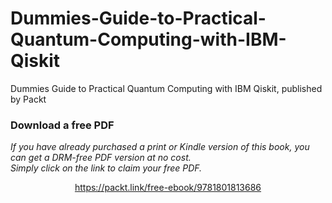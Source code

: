 # Dummies-Guide-to-Practical-Quantum-Computing-with-IBM-Qiskit
Dummies Guide to Practical Quantum Computing with IBM Qiskit, published by Packt

### Download a free PDF

 <i>If you have already purchased a print or Kindle version of this book, you can get a DRM-free PDF version at no cost.<br>Simply click on the link to claim your free PDF.</i>
<p align="center"> <a href="https://packt.link/free-ebook/9781801813686">https://packt.link/free-ebook/9781801813686 </a> </p>